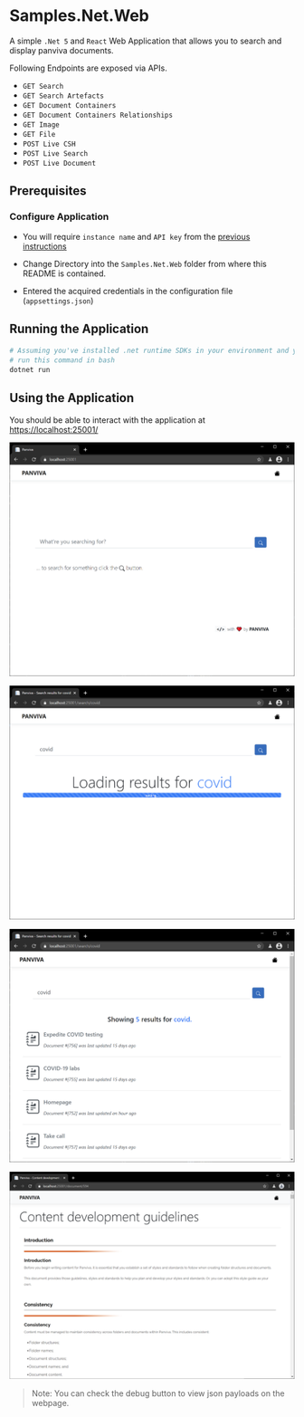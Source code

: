 # Samples.Net.Web

A simple `.Net 5` and `React` Web Application that allows you to search and display panviva documents.

Following Endpoints are exposed via APIs.

- `GET Search`
- `GET Search Artefacts`
- `GET Document Containers`
- `GET Document Containers Relationships`
- `GET Image`
- `GET File`
- `POST Live CSH`
- `POST Live Search`
- `POST Live Document`

## Prerequisites

### Configure Application

- You will require `instance name` and `API key` from the [previous instructions](../README.md#how-to-get-credentials)

- Change Directory into the `Samples.Net.Web` folder from where this README is contained.

- Entered the acquired credentials in the configuration file (`appsettings.json`)

## Running the Application

```bash
# Assuming you've installed .net runtime SDKs in your environment and you are in correct directory
# run this command in bash
dotnet run
```

## Using the Application

You should be able to interact with the application at [https://localhost:25001/](https://localhost:25001/)

![Panviva Home Page](documentation/home-page.png)

![Panviva Search Results Loading](documentation/search-results-loading.png)

![Panviva Search Results](documentation/search-results.png)

![Panviva Document](documentation/document.png)

> Note: You can check the debug button to view json payloads on the webpage.
